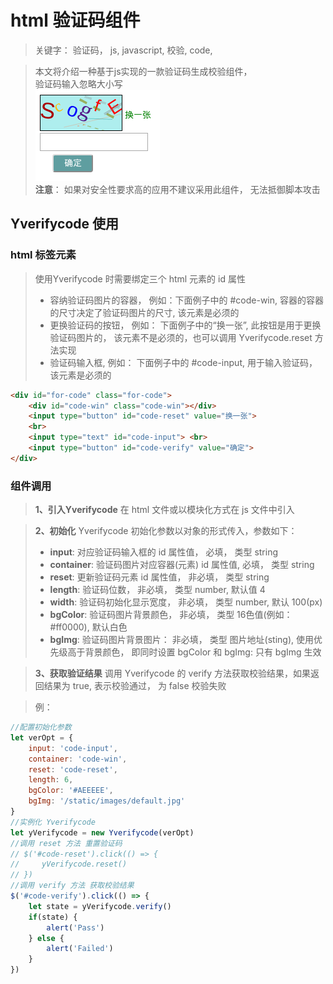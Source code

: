 # html 验证码组件 #

> 关键字： 验证码， js, javascript, 校验, code, 

> 本文将介绍一种基于js实现的一款验证码生成校验组件，    
> 验证码输入忽略大小写  
> ![Yverifycode](./yverifycode1.png)  
> **注意**： 如果对安全性要求高的应用不建议采用此组件， 无法抵御脚本攻击  


## Yverifycode 使用 ##

### html 标签元素 ###  
> 使用Yverifycode 时需要绑定三个 html 元素的 id 属性
> - 容纳验证码图片的容器， 例如：下面例子中的 #code-win, 容器的容器的尺寸决定了验证码图片的尺寸, 该元素是必须的   
> - 更换验证码的按钮， 例如： 下面例子中的“换一张”, 此按钮是用于更换验证码图片的， 该元素不是必须的，也可以调用 Yverifycode.reset 方法实现  
> - 验证码输入框, 例如： 下面例子中的 #code-input, 用于输入验证码， 该元素是必须的   

```html
<div id="for-code" class="for-code">
    <div id="code-win" class="code-win"></div>
    <input type="button" id="code-reset" value="换一张"> 
    <br> 
    <input type="text" id="code-input"> <br>
    <input type="button" id="code-verify" value="确定">
</div>
```

### 组件调用 ###
> **1、引入Yverifycode** 在 html 文件或以模块化方式在 js 文件中引入  

> **2、初始化** Yverifycode 初始化参数以对象的形式传入，参数如下：  
> - **input**: 对应验证码输入框的 id 属性值， 必填， 类型 string  
> - **container**: 验证码图片对应容器(元素) id 属性值, 必填， 类型 string  
> - **reset**: 更新验证码元素 id 属性值， 非必填， 类型 string  
> - **length**: 验证码位数， 非必填， 类型 number, 默认值 4   
> - **width**: 验证码初始化显示宽度， 非必填， 类型 number, 默认 100(px)
> - **bgColor**: 验证码图片背景颜色， 非必填， 类型 16色值(例如：#ff0000), 默认白色  
> - **bgImg**: 验证码图片背景图片： 非必填， 类型 图片地址(sting), 使用优先级高于背景颜色， 即同时设置 bgColor 和 bgImg: 只有 bgImg 生效  

> **3、获取验证结果** 调用 Yverifycode 的 verify 方法获取校验结果，如果返回结果为 true, 表示校验通过， 为 false 校验失败  

> 例： 
```javascript
//配置初始化参数
let verOpt = {
    input: 'code-input',
    container: 'code-win',
    reset: 'code-reset',
    length: 6,
    bgColor: '#AEEEEE',
    bgImg: '/static/images/default.jpg'
}
//实例化 Yverifycode
let yVerifycode = new Yverifycode(verOpt)
//调用 reset 方法 重置验证码
// $('#code-reset').click(() => {
//     yVerifycode.reset()
// })
//调用 verify 方法 获取校验结果 
$('#code-verify').click(() => {
    let state = yVerifycode.verify()
    if(state) {
        alert('Pass')
    } else {
        alert('Failed')
    }
})
```